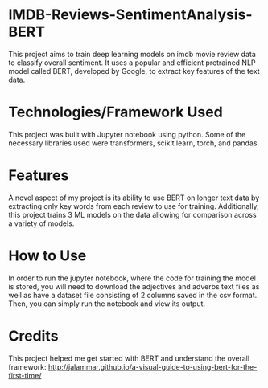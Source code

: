 # IMDB-Reviews-SentimentAnalysis-BERT

This project aims to train deep learning models on imdb movie review data to classify overall sentiment. It uses a popular and efficient pretrained NLP model called BERT, developed by Google, to extract key features of the text data.

# Technologies/Framework Used

This project was built with Jupyter notebook using python. Some of the necessary libraries used were transformers, scikit learn, torch, and pandas.

# Features

A novel aspect of my project is its ability to use BERT on longer text data by extracting only key words from each review to use for training. Additionally, this project trains 3 ML models on the data allowing for comparison across a variety of models.

# How to Use

In order to run the jupyter notebook, where the code for training the model is stored, you will need to download the adjectives and adverbs text files as well as have a dataset file consisting of 2 columns saved in the csv format. Then, you can simply run the notebook and view its output.

# Credits

This project helped me get started with BERT and understand the overall framework: http://jalammar.github.io/a-visual-guide-to-using-bert-for-the-first-time/
